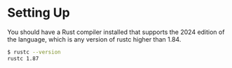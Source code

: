 # Setting Up

You should have a Rust compiler installed that supports the 2024 edition of the language,
which is any version of rustc higher than 1.84.

```bash
$ rustc --version 
rustc 1.87
```


<!--

  tim: Adding this for later while I'm here.
  tim: We should be able to avoid this by just relying on the `cc` crate

We recommend that you install the [Bazel build system](https://bazel.build/install). 
This will allow you to easily compile project that combine multiple languages.

-->